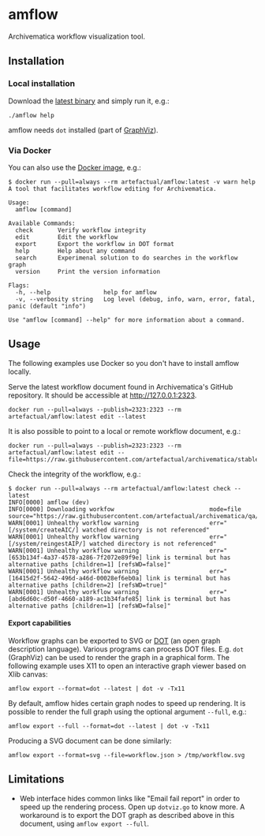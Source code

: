 # amflow

Archivematica workflow visualization tool.

## Installation

### Local installation

Download the [latest binary][0] and simply run it, e.g.:

    ./amflow help

amflow needs `dot` installed (part of [GraphViz](https://www.graphviz.org/)).

### Via Docker

You can also use the [Docker image][1], e.g.:

    $ docker run --pull=always --rm artefactual/amflow:latest -v warn help
    A tool that facilitates workflow editing for Archivematica.

    Usage:
      amflow [command]

    Available Commands:
      check       Verify workflow integrity
      edit        Edit the workflow
      export      Export the workflow in DOT format
      help        Help about any command
      search      Experimenal solution to do searches in the workflow graph
      version     Print the version information

    Flags:
      -h, --help               help for amflow
      -v, --verbosity string   Log level (debug, info, warn, error, fatal, panic (default "info")

    Use "amflow [command] --help" for more information about a command.

## Usage

The following examples use Docker so you don't have to install amflow locally.

Serve the latest workflow document found in Archivematica's GitHub repository. It should be accessible at http://127.0.0.1:2323.

    docker run --pull=always --publish=2323:2323 --rm artefactual/amflow:latest edit --latest

It is also possible to point to a local or remote workflow document, e.g.:

    docker run --pull=always --publish=2323:2323 --rm artefactual/amflow:latest edit --file=https://raw.githubusercontent.com/artefactual/archivematica/stable/1.10.x/src/MCPServer/lib/assets/workflow.json

Check the integrity of the workflow, e.g.:

    $ docker run --pull=always --rm artefactual/amflow:latest check --latest
    INFO[0000] amflow (dev)
    INFO[0000] Downloading workfow                           mode=file source="https://raw.githubusercontent.com/artefactual/archivematica/qa/1.x/src/MCPServer/lib/assets/workflow.json"
    WARN[0001] Unhealthy workflow warning                    err="[/system/createAIC/] watched directory is not referenced"
    WARN[0001] Unhealthy workflow warning                    err="[/system/reingestAIP/] watched directory is not referenced"
    WARN[0001] Unhealthy workflow warning                    err="[653b134f-4a37-4578-a286-7f2072e89f9e] link is terminal but has alternative paths [children=1] [refsWD=false]"
    WARN[0001] Unhealthy workflow warning                    err="[16415d2f-5642-496d-a46d-00028ef6eb0a] link is terminal but has alternative paths [children=2] [refsWD=true]"
    WARN[0001] Unhealthy workflow warning                    err="[abd6d60c-d50f-4660-a189-ac1b34fafe85] link is terminal but has alternative paths [children=1] [refsWD=false]"

#### Export capabilities

Workflow graphs can be exported to SVG or [DOT][2] (an open graph description language). Various programs can process DOT files. E.g. `dot` (GraphViz) can be used to render the graph in a graphical form. The following example uses X11 to open an interactive graph viewer based on Xlib canvas:

    amflow export --format=dot --latest | dot -v -Tx11

By default, amflow hides certain graph nodes to speed up rendering. It is possible to render the full graph using the optional argument `--full`, e.g.:

    amflow export --full --format=dot --latest | dot -v -Tx11

Producing a SVG document can be done similarly:

    amflow export --format=svg --file=workflow.json > /tmp/workflow.svg

## Limitations

* Web interface hides common links like "Email fail report" in order to speed up the rendering process. Open up `dotviz.go` to know more. A workaround is to export the DOT graph as described above in this document, using `amflow export --full`.

[0]: https://github.com/artefactual-labs/amflow/releases/latest
[1]: https://hub.docker.com/r/artefactual/amflow/tags
[2]: https://en.wikipedia.org/wiki/DOT_(graph_description_language)
